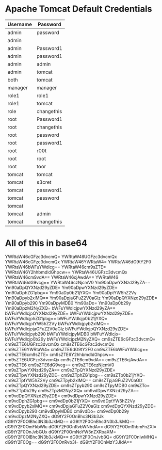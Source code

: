 # Apache Tomcat Default Credentials

|Username     |Password  |
|-------------|----------|
|admin        |password  |
|admin        |<blank>   |
|admin        |Password1 |
|admin        |password1 |
|admin        |admin     |
|admin        |tomcat    |
|both         |tomcat    |
|manager      |manager   |
|role1        |role1     |
|role1        |tomcat    |
|role         |changethis|
|root         |Password1 |
|root         |changethis|
|root         |password  |
|root         |password1 |
|root         |r00t      |
|root         |root      |
|root         |toor      |
|tomcat       |tomcat    |
|tomcat       |s3cret    |
|tomcat       |password1 |
|tomcat       |password  |
|tomcat       |<blank>   |
|tomcat       |admin     |
|tomcat       |changethis|


All of this in base64
=================================
YWRtaW46cGFzc3dvcmQ=
YWRtaW46UGFzc3dvcmQx
YWRtaW46cGFzc3dvcmQx
YWRtaW46YWRtaW4=
YWRtaW46dG9tY2F0
YWRtaW46bWFuYWdlcg==
YWRtaW46cm9sZTE=
YWRtaW46Y2hhbmdldGhpcw==
YWRtaW46UGFzc3dvcmQx
YWRtaW46cm9vdA==
YWRtaW46cjAwdA==
YWRtaW46
YWRtaW46dG9vcg==
YWRtaW46czNjcmV0
Ym90aDpwYXNzd29yZA==
Ym90aDpQYXNzd29yZDE=
Ym90aDpwYXNzd29yZDE=
Ym90aDphZG1pbg==
Ym90aDp0b21jYXQ=
Ym90aDptYW5hZ2Vy
Ym90aDpyb2xlMQ==
Ym90aDpjaGFuZ2V0aGlz
Ym90aDpQYXNzd29yZDE=
Ym90aDpyb290
Ym90aDpyMDB0
Ym90aDo=
Ym90aDp0b29y
Ym90aDpzM2NyZXQ=
bWFuYWdlcjpwYXNzd29yZA==
bWFuYWdlcjpQYXNzd29yZDE=
bWFuYWdlcjpwYXNzd29yZDE=
bWFuYWdlcjphZG1pbg==
bWFuYWdlcjp0b21jYXQ=
bWFuYWdlcjptYW5hZ2Vy
bWFuYWdlcjpyb2xlMQ==
bWFuYWdlcjpjaGFuZ2V0aGlz
bWFuYWdlcjpQYXNzd29yZDE=
bWFuYWdlcjpyb290
bWFuYWdlcjpyMDB0
bWFuYWdlcjo=
bWFuYWdlcjp0b29y
bWFuYWdlcjpzM2NyZXQ=
cm9sZTE6cGFzc3dvcmQ=
cm9sZTE6UGFzc3dvcmQx
cm9sZTE6cGFzc3dvcmQx
cm9sZTE6YWRtaW4=
cm9sZTE6dG9tY2F0
cm9sZTE6bWFuYWdlcg==
cm9sZTE6cm9sZTE=
cm9sZTE6Y2hhbmdldGhpcw==
cm9sZTE6UGFzc3dvcmQx
cm9sZTE6cm9vdA==
cm9sZTE6cjAwdA==
cm9sZTE6
cm9sZTE6dG9vcg==
cm9sZTE6czNjcmV0
cm9sZTpwYXNzd29yZA==
cm9sZTpQYXNzd29yZDE=
cm9sZTpwYXNzd29yZDE=
cm9sZTphZG1pbg==
cm9sZTp0b21jYXQ=
cm9sZTptYW5hZ2Vy
cm9sZTpyb2xlMQ==
cm9sZTpjaGFuZ2V0aGlz
cm9sZTpQYXNzd29yZDE=
cm9sZTpyb290
cm9sZTpyMDB0
cm9sZTo=
cm9sZTp0b29y
cm9sZTpzM2NyZXQ=
cm9vdDpwYXNzd29yZA==
cm9vdDpQYXNzd29yZDE=
cm9vdDpwYXNzd29yZDE=
cm9vdDphZG1pbg==
cm9vdDp0b21jYXQ=
cm9vdDptYW5hZ2Vy
cm9vdDpyb2xlMQ==
cm9vdDpjaGFuZ2V0aGlz
cm9vdDpQYXNzd29yZDE=
cm9vdDpyb290
cm9vdDpyMDB0
cm9vdDo=
cm9vdDp0b29y
cm9vdDpzM2NyZXQ=
dG9tY2F0OnBhc3N3b3Jk
dG9tY2F0OlBhc3N3b3JkMQ==
dG9tY2F0OnBhc3N3b3JkMQ==
dG9tY2F0OmFkbWlu
dG9tY2F0OnRvbWNhdA==
dG9tY2F0Om1hbmFnZXI=
dG9tY2F0OnJvbGUx
dG9tY2F0OmNoYW5nZXRoaXM=
dG9tY2F0OlBhc3N3b3JkMQ==
dG9tY2F0OnJvb3Q=
dG9tY2F0OnIwMHQ=
dG9tY2F0Og==
dG9tY2F0OnRvb3I=
dG9tY2F0OnMzY3JldA==
